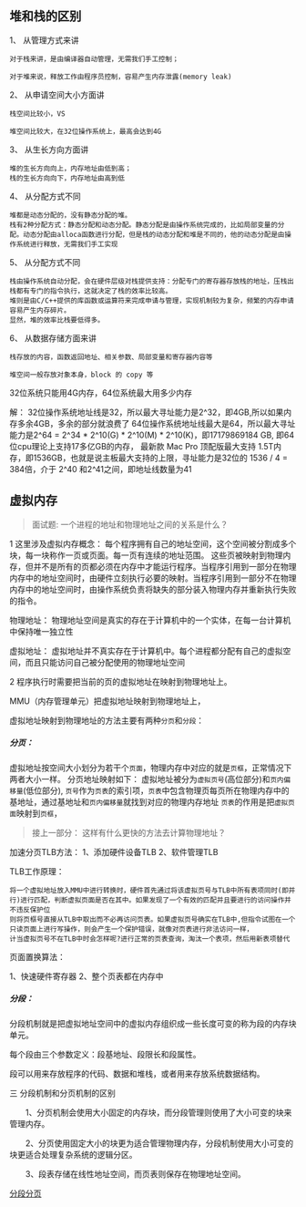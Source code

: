 
## 堆和栈的区别

1、 从管理方式来讲

    对于栈来讲，是由编译器自动管理，无需我们手工控制；

    对于堆来说，释放工作由程序员控制，容易产生内存泄露(memory leak)

2、 从申请空间大小方面讲

    栈空间比较小，VS

    堆空间比较大，在32位操作系统上，最高会达到4G

3、 从生长方向方面讲
    
    堆的生长方向向上，内存地址由低到高；
    栈的生长方向向下，内存地址由高到低

4、 从分配方式不同

    堆都是动态分配的，没有静态分配的堆。
    栈有2种分配方式：静态分配和动态分配。静态分配是由操作系统完成的，比如局部变量的分配。动态分配由alloca函数进行分配，但是栈的动态分配和堆是不同的，他的动态分配是由操作系统进行释放，无需我们手工实现

5、 从分配方式不同

    栈由操作系统自动分配，会在硬件层级对栈提供支持：分配专门的寄存器存放栈的地址，压栈出栈都有专门的指令执行，这就决定了栈的效率比较高。
    堆则是由C/C++提供的库函数或运算符来完成申请与管理，实现机制较为复杂，频繁的内存申请容易产生内存碎片。
    显然，堆的效率比栈要低得多。 

6、 从数据存储方面来讲

    栈存放的内容，函数返回地址、相关参数、局部变量和寄存器内容等

    堆空间一般存放对象本身，block 的 copy 等



32位系统只能用4G内存，64位系统最大用多少内存

解： 32位操作系统地址线是32，所以最大寻址能力是2^32，即4GB,所以如果内存多余4GB，多余的部分就浪费了
        64位操作系统地址线最大是64，所以最大寻址能力是2^64 = 2^34 *   2^10(G) * 2^10(M) * 2^10(K)，即17179869184 GB, 即64位cpu理论上支持17多亿GB的内存，
        最新款 Mac Pro 顶配版最大支持 1.5T内存，即1536GB，也就是说主板最大支持的上限，寻址能力是32位的 1536 / 4 = 384倍，介于 2^40 和2^41之间，即地址线数量为41 


## 虚拟内存

> 面试题: 一个进程的地址和物理地址之间的关系是什么？

1 这里涉及虚拟内存概念： 每个程序拥有自己的地址空间，这个空间被分割成多个块，每一块称作一页或页面。每一页有连续的地址范围。
这些页被映射到物理内存，但并不是所有的页都必须在内存中才能运行程序。当程序引用到一部分在物理内存中的地址空间时，由硬件立刻执行必要的映射。当程序引用到一部分不在物理内存中的地址空间时，由操作系统负责将缺失的部分装入物理内存并重新执行失败的指令。

物理地址： 物理地址空间是真实的存在于计算机中的一个实体，在每一台计算机中保持唯一独立性

虚拟地址： 虚拟地址并不真实存在于计算机中。每个进程都分配有自己的虚拟空间，而且只能访问自己被分配使用的物理地址空间

2 程序执行时需要把当前的页的虚拟地址在映射到物理地址上。

MMU（内存管理单元）把虚拟地址映射到物理地址上，

虚拟地址映射到物理地址的方法主要有两种`分页`和`分段`：

##### 分页：

虚拟地址按空间大小划分为若干个`页面`，物理内存中对应的就是`页框`，正常情况下两者大小一样。
分页地址映射如下：
    虚拟地址被分为`虚拟页号`(高位部分)和`页内偏移量`(低位部分),
    `页号`作为`页表`的索引项，`页表`中包含物理页每页所在物理内存中的基地址，通过基地址和`页内偏移量`就找到对应的物理内存地址
    `页表`的作用是把`虚拟页面`映射到`页框`，
    

> 接上一部分： 这样有什么更快的方法去计算物理地址？

加速分页TLB方法：
1、添加硬件设备TLB
2、软件管理TLB

TLB工作原理：

    将一个虚拟地址放入MMU中进行转换时，硬件首先通过将该虚拟页号与TLB中所有表项同时(即并行)进行匹配，判断虚拟页面是否在其中。如果发现了一个有效的匹配并且要进行的访问操作并不违反保护位
    则将页框号直接从TLB中取出而不必再访问页表。如果虚拟页号确实在TLB中,但指令试图在一个只读页面上进行写操作，则会产生一个保护错误，就像对页表进行非法访问一样，
    计当虚拟页号不在TLB中时会怎样呢?进行正常的页表查询，淘汰一个表项，然后用新表项替代

页面置换算法：


1、快速硬件寄存器
2、整个页表都在内存中


##### 分段：

分段机制就是把虚拟地址空间中的虚拟内存组织成一些长度可变的称为段的内存块单元。

每个段由三个参数定义：段基地址、段限长和段属性。

段可以用来存放程序的代码、数据和堆栈，或者用来存放系统数据结构。



三 分段机制和分页机制的区别

　　1、分页机制会使用大小固定的内存块，而分段管理则使用了大小可变的块来管理内存。

　　2、分页使用固定大小的块更为适合管理物理内存，分段机制使用大小可变的块更适合处理复杂系统的逻辑分区。

　　3、段表存储在线性地址空间，而页表则保存在物理地址空间。



[分段分页](https://blog.csdn.net/qq_37924084/article/details/78360003)
